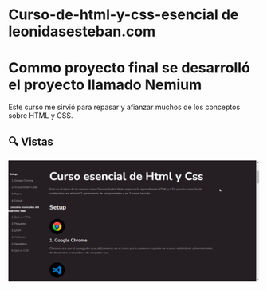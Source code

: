 # Curso-de-html-y-css-esencial de leonidasesteban.com

# Commo proyecto final se desarrolló el proyecto llamado Nemium 

Este curso me sirvió para repasar y afianzar muchos de los conceptos sobre HTML y CSS.

## 🔍 Vistas

![Image text](https://github.com/Jemendieta/Curso-de-html-y-css-esencial/blob/main/img/proyecto.png)
